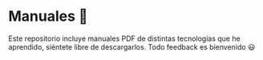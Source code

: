 # Manuales 📕
Este repositorio incluye manuales PDF de distintas tecnologías que he aprendido, siéntete libre de descargarlos. Todo feedback es bienvenido 😃
